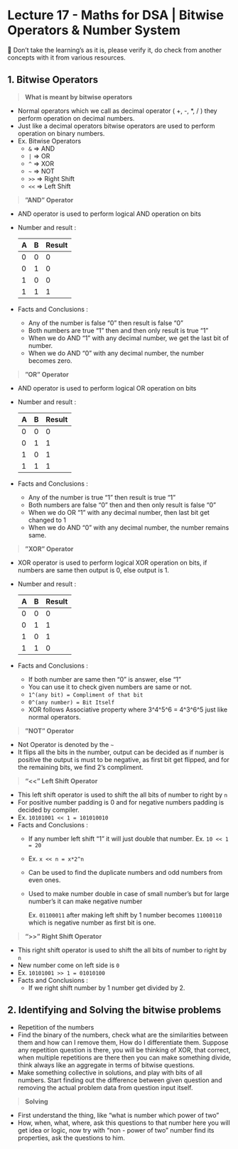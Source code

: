 # Lecture 17 - Maths for DSA | Bitwise Operators & Number System

<aside>
💎 Don’t take the learning’s as it is, please verify it, do check from another concepts with it from various resources.

</aside>

## 1. Bitwise Operators

> **What is meant by bitwise operators**
> 
- Normal operators which we call as decimal operator ( +, -, *, / ) they perform operation on decimal numbers.
- Just like a decimal operators bitwise operators are used to perform operation on binary numbers.
- Ex. Bitwise Operators
    - `&`  ⇒ AND
    - `|`  ⇒ OR
    - `^`  ⇒ XOR
    - `~` ⇒ NOT
    - `>>`  ⇒ Right Shift
    - `<<`  ⇒ Left Shift

> **”AND” Operator**
> 
- AND operator is used to perform logical AND operation on bits
- Number and result :
    
    
    | A | B | Result |
    | --- | --- | --- |
    | 0 | 0 | 0 |
    | 0 | 1 | 0 |
    | 1 | 0 | 0 |
    | 1 | 1 | 1 |
- Facts and Conclusions :
    - Any of the number is false “0” then result is false “0”
    - Both numbers are true “1” then and then only result is true “1”
    - When we do AND “1” with any decimal number, we get the last bit of number.
    - When we do AND “0” with any decimal number, the number becomes zero.

> **”OR” Operator**
> 
- AND operator is used to perform logical OR operation on bits
- Number and result :
    
    
    | A | B | Result |
    | --- | --- | --- |
    | 0 | 0 | 0 |
    | 0 | 1 | 1 |
    | 1 | 0 | 1 |
    | 1 | 1 | 1 |
- Facts and Conclusions :
    - Any of the number is true “1” then result is true “1”
    - Both numbers are false “0” then and then only result is false “0”
    - When we do OR “1” with any decimal number, then last bit get changed to 1
    - When we do AND “0” with any decimal number, the number remains same.

> **”XOR” Operator**
> 
- XOR operator is used to perform logical XOR operation on bits, if numbers are same then output is 0, else output is 1.
- Number and result :
    
    
    | A | B | Result |
    | --- | --- | --- |
    | 0 | 0 | 0 |
    | 0 | 1 | 1 |
    | 1 | 0 | 1 |
    | 1 | 1 | 0 |
- Facts and Conclusions :
    - If both number are same then “0” is answer, else “1”
    - You can use it to check given numbers are same or not.
    - `1^(any bit) = Compliment of that bit`
    - `0^(any number) = Bit Itself`
    - XOR follows Associative property where 3^4^5^6 = 4^3^6^5 just like normal operators.
    

> **”NOT” Operator**
> 
- Not Operator is denoted by the `~`
- It flips all the bits in the number, output can be decided as if number is positive the output is must to be negative, as first bit get flipped, and for the remaining bits, we find 2’s compliment.

> **“<<” Left Shift Operator**
> 
- This left shift operator is used to shift the all bits of number to right by `n`
- For positive number padding is 0 and for negative numbers padding is decided by compiler.
- Ex.  `10101001 << 1 = 101010010`
- Facts and Conclusions :
    - If any number left shift “1” it will just double that number. Ex. `10 << 1 = 20`
    - Ex. `x << n = x*2^n`
    - Can be used to find the duplicate numbers and odd numbers from even ones.
    - Used to make number double in case of small number’s but for large number’s it can make negative number
        
        Ex. `01100011` after making left shift by 1 number becomes `11000110` which is negative number as first bit is one.
        

> **“>>” Right Shift Operator**
> 
- This right shift operator is used to shift the all bits of number to right by `n`
- New number come on left side is `0`
- Ex.  `10101001 >> 1 = 01010100`
- Facts and Conclusions :
    - If we right shift number by 1 number get divided by 2.

## 2. Identifying and Solving the bitwise problems

- Repetition of the numbers
- Find the binary of the numbers, check what are the similarities between them and how can I remove them, How do I differentiate them. Suppose any repetition question is there, you will be thinking of XOR, that correct, when multiple repetitions are there then you can make something divide, think always like an aggregate in terms of bitwise questions.
- Make something collective in solutions, and play with bits of all numbers. Start finding out the difference between given question and removing the actual problem data from question input itself.

> **Solving**
> 
- First understand the thing, like “what is number which power of two”
- How, when, what, where, ask this questions to that number here you will get idea or logic, now try with “non - power of two” number find its properties, ask the questions to him.